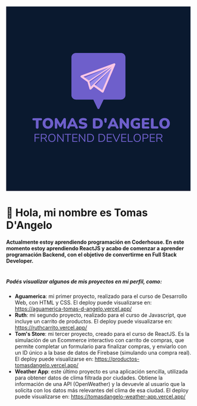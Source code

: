 ![](https://raw.githubusercontent.com/TomasDangelo/TomasDangelo/main/logo-td-2.png)
# 👋 Hola, mi nombre es Tomas D'Angelo

#### Actualmente estoy aprendiendo programación en Coderhouse. En este momento estoy aprendiendo ReactJS y acabo de comenzar a aprender programación Backend, con el objetivo de convertirme en Full Stack Developer. 
#
##### Podés visualizar algunos de mis proyectos en mi perfil, como:
- **Aguamerica**: mi primer proyecto, realizado para el curso de Desarrollo Web, con HTML y CSS. El deploy puede visualizarse en: https://aguamerica-tomas-d-angelo.vercel.app/
- **Ruth**: mi segundo proyecto, realizado para el curso de Javascript, que incluye un carrito de productos. El deploy puede visualizarse en: https://ruthcarrito.vercel.app/
- **Tom's Store**: mi tercer proyecto, creado para el curso de ReactJS. Es la simulación de un Ecommerce interactivo con carrito de compras, que permite completar un formulario para finalizar compras, y enviarlo con un ID único a la base de datos de Firebase (simulando una compra real). El deploy puede visualizarse en: https://productos-tomasdangelo.vercel.app/
- **Weather App**: este último proyecto es una aplicación sencilla, utilizada para obtener datos de clima filtrada por ciudades. Obtiene la información de una API (OpenWeather) y la devuevle al usuario que la solicita con los datos más relevantes del clima de esa ciudad. El deploy puede visualizarse en: https://tomasdangelo-weather-app.vercel.app/
<!---
TomasDangelo/TomasDangelo is a ✨ special ✨ repository because its `README.md` (this file) appears on your GitHub profile.
You can click the Preview link to take a look at your changes.
--->

